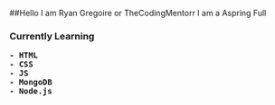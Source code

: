 ##Hello I am Ryan Gregoire or TheCodingMentorr I am a Aspring Full  

<h3>
    Currently Learning

    - HTML
    - CSS
    - JS
    - MongoDB
    - Node.js

</h3>
